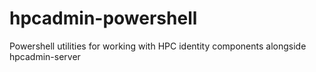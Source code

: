 # hpcadmin-powershell
Powershell utilities for working with HPC identity components alongside hpcadmin-server
